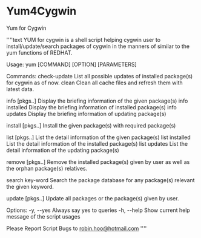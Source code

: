 # Yum4Cygwin
Yum for Cygwin

''''text
YUM for cygwin is a shell script helping cygwin user to install/update/search
packages of cygwin in the manners of similar to the yum functions of REDHAT.

Usage: yum [COMMAND] [OPTION] [PARAMETERS]

Commands:
  check-update        List all possible updates of installed package(s)
                      for cygwin as of now.
  clean               Clean all cache files and refresh them with latest
                      data.

  info [pkgs..]       Display the briefing information of the given package(s)
  info installed      Display the briefing information of installed package(s)
  info updates        Display the briefing information of updating package(s)

  install [pkgs..]    Install the given package(s) with required package(s)

  list [pkgs..]       List the detail information of the given package(s)
  list installed      List the detail information of the installed package(s)
  list updates        List the detail information of the updating package(s)

  remove [pkgs..]     Remove the installed package(s) given by user as well
                      as the orphan package(s) relatives.

  search key-word     Search the package database for any package(s) relevant
                      the given keyword.

  update [pkgs..]     Update all packages or the package(s) given by user.

Options:
  -y, --yes    Always say yes to queries
  -h, --help   Show current help message of the script usages

Please Report Script Bugs to robin.hoo@hotmail.com
''''
